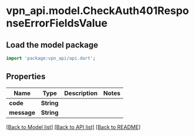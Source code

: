 # vpn_api.model.CheckAuth401ResponseErrorFieldsValue

## Load the model package
```dart
import 'package:vpn_api/api.dart';
```

## Properties
Name | Type | Description | Notes
------------ | ------------- | ------------- | -------------
**code** | **String** |  | 
**message** | **String** |  | 

[[Back to Model list]](../README.md#documentation-for-models) [[Back to API list]](../README.md#documentation-for-api-endpoints) [[Back to README]](../README.md)


